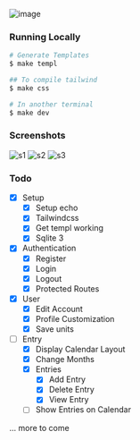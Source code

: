 ![image](https://github.com/user-attachments/assets/00e7895f-c0e4-4c13-9e0e-9ae890fac9cd)

### Running Locally

```bash
# Generate Templates
$ make templ

## To compile tailwind
$ make css

# In another terminal
$ make dev
```

### Screenshots

![s1](https://i.imgur.com/DUTp4qs.png)
![s2](https://i.imgur.com/k5vYIF4.png)
![s3](https://i.imgur.com/f0qpaPj.png)

### Todo
- [x] Setup
  - [x] Setup echo
  - [x] Tailwindcss
  - [x] Get templ working
  - [x] Sqlite 3
- [x] Authentication
  - [x] Register
  - [x] Login
  - [x] Logout
  - [x] Protected Routes
- [x] User
  - [x] Edit Account
  - [x] Profile Customization
  - [x] Save units
- [ ] Entry
  - [x] Display Calendar Layout
  - [x] Change Months
  - [x] Entries
    - [x] Add Entry
    - [x] Delete Entry
    - [x] View Entry
  - [ ] Show Entries on Calendar

... more to come
